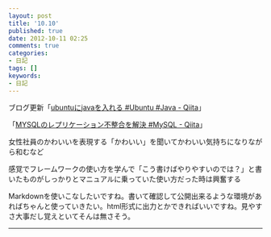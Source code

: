 ```yaml
---
layout: post
title: '10.10'
published: true
date: 2012-10-11 02:25
comments: true
categories:
- 日記
tags: []
keywords:
- 日記
---
```

ブログ更新「[ubuntuにjavaを入れる #Ubuntu #Java - Qiita](http://qiita.com/items/1b56bf19e4bf398de96c "ubuntuにjavaを入れる #Ubuntu #Java - Qiita")」

「[MYSQLのレプリケーション不整合を解決 #MySQL - Qiita](http://qiita.com/items/3c33200b5903007f3ead "MYSQLのレプリケーション不整合を解決 #MySQL - Qiita")」

女性社員のかわいいを表現する「かわいい」を聞いてかわいい気持ちになりながら和むなど

感覚でフレームワークの使い方を学んで「こう書けばやりやすいのでは？」と書いたものがしっかりとマニュアルに乗っていた使い方だった時は興奮する

Markdownを使いこなしたいですね。書いて確認して公開出来るような環境があればちゃんと使っていきたい。html形式に出力とかできればいいですね。見やすさ大事だし覚えといてそんは無さそう。

---

